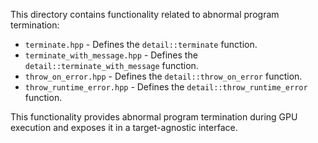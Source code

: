 This directory contains functionality related to abnormal program termination:

* `terminate.hpp` - Defines the `detail::terminate` function.
* `terminate_with_message.hpp` - Defines the `detail::terminate_with_message` function.
* `throw_on_error.hpp` - Defines the `detail::throw_on_error` function.
* `throw_runtime_error.hpp` - Defines the `detail::throw_runtime_error` function.

This functionality provides abnormal program termination during GPU execution and exposes it in a target-agnostic interface.

